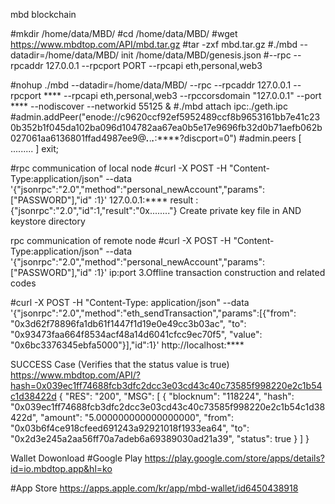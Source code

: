 mbd blockchain

#mkdir /home/data/MBD/
#cd /home/data/MBD/
#wget https://www.mbdtop.com/API/mbd.tar.gz
#tar -zxf mbd.tar.gz
#./mbd --datadir=/home/data/MBD/ init /home/data/MBD/genesis.json
#--rpc --rpcaddr 127.0.0.1 --rpcport PORT --rpcapi eth,personal,web3

#nohup ./mbd --datadir=/home/data/MBD/ --rpc --rpcaddr 127.0.0.1 --rpcport **** --rpcapi eth,personal,web3 --rpccorsdomain "127.0.0.1" --port **** --nodiscover --networkid 55125 &
#./mbd attach ipc:./geth.ipc
#admin.addPeer("enode://c9620ccf92ef5952489ccf8b9653161bb7e41c230b352b1f045da102ba096d104782aa67ea0b5e17e9696fb32d0b71aefb062b027061aa6136801ffad4987ee9@***.***.***.***:****?discport=0") 
#admin.peers [ ......... ] exit;

#rpc communication of local node
#curl -X POST -H "Content-Type:application/json" --data '{"jsonrpc":"2.0","method":"personal_newAccount","params":["PASSWORD"],"id" :1}' 127.0.0.1:****
result :
{"jsonrpc":"2.0","id":1,"result":"0x........"} Create private key file in AND keystore directory

rpc communication of remote node
#curl -X POST -H "Content-Type:application/json" --data '{"jsonrpc":"2.0","method":"personal_newAccount","params":["PASSWORD"],"id" :1}' ip:port
3.Offline transaction construction and related codes

#curl -X POST -H "Content-Type: application/json" --data '{"jsonrpc":"2.0","method":"eth_sendTransaction","params":[{"from": "0x3d62f78896fa1db61f1447f1d19e0e49cc3b03ac", "to": "0x93473faa664f8534acf48a14d6041cfcc9ec70f5", "value": "0x6bc3376345ebfa5000"}],"id":1}' http://localhost:****

SUCCESS Case (Verifies that the status value is true) 
https://www.mbdtop.com/API/?hash=0x039ec1ff74688fcb3dfc2dcc3e03cd43c40c73585f998220e2c1b54c1d38422d 
{ "RES": "200", "MSG": [ { "blocknum": "118224", "hash": "0x039ec1ff74688fcb3dfc2dcc3e03cd43c40c73585f998220e2c1b54c1d38422d", "amount": "5.000000000000000000", "from": "0x03b6f4ce918cfeed691243a92921018f1933ea64", "to": "0x2d3e245a2aa56ff70a7adeb6a69389030ad21a39", "status": true } ] }

Wallet Dowonload
#Google Play 
https://play.google.com/store/apps/details?id=io.mbdtop.app&hl=ko

#App Store 
https://apps.apple.com/kr/app/mbd-wallet/id6450438918

